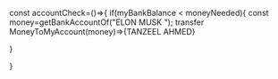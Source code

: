 const accountCheck=()=>{
if(myBankBalance < moneyNeeded){
const money=getBankAccountOf("ELON MUSK ");
transfer MoneyToMyAccount(money)=>{TANZEEL AHMED}

}

}

<!---
tanzeel375/tanzeel375 is a ✨ special ✨ repository because its `README.md` (this file) appears on your GitHub profile.
You can click the Preview link to take a look at your changes.
--->
